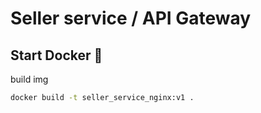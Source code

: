 # Seller service / API Gateway

## Start Docker 🐳

build img

```sh
docker build -t seller_service_nginx:v1 .
```
